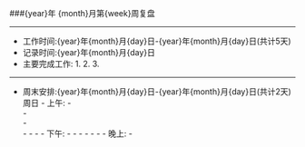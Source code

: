 ###{year}年 {month}月第{week}周复盘

----

- 工作时间:{year}年{month}月{day}日-{year}年{month}月{day}日(共计5天)
- 记录时间:{year}年{month}月{day}日
- 主要完成工作:
		1. 
		2. 
		3. 
----
- 周末安排:{year}年{month}月{day}日-{year}年{month}月{day}日(共计2天)
	  周日
		- 上午:
			-  
			-  
			-  
			- 
			- 
			- 
		- 下午:
			- 
			- 
			- 
			- 
			- 
			- 
		- 晚上:
			-
